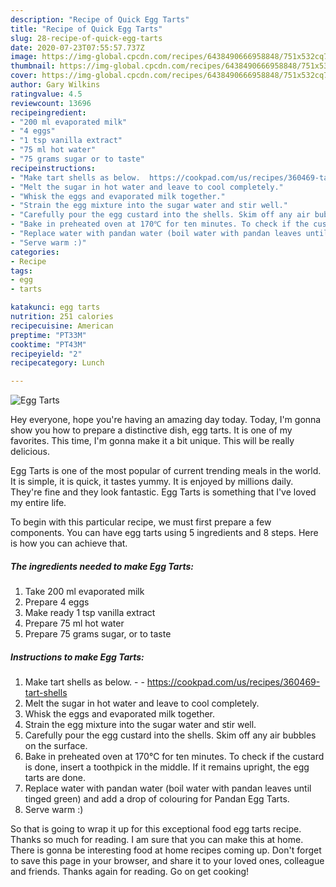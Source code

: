 ```yaml
---
description: "Recipe of Quick Egg Tarts"
title: "Recipe of Quick Egg Tarts"
slug: 28-recipe-of-quick-egg-tarts
date: 2020-07-23T07:55:57.737Z
image: https://img-global.cpcdn.com/recipes/6438490666958848/751x532cq70/egg-tarts-recipe-main-photo.jpg
thumbnail: https://img-global.cpcdn.com/recipes/6438490666958848/751x532cq70/egg-tarts-recipe-main-photo.jpg
cover: https://img-global.cpcdn.com/recipes/6438490666958848/751x532cq70/egg-tarts-recipe-main-photo.jpg
author: Gary Wilkins
ratingvalue: 4.5
reviewcount: 13696
recipeingredient:
- "200 ml evaporated milk"
- "4 eggs"
- "1 tsp vanilla extract"
- "75 ml hot water"
- "75 grams sugar or to taste"
recipeinstructions:
- "Make tart shells as below.  https://cookpad.com/us/recipes/360469-tart-shells"
- "Melt the sugar in hot water and leave to cool completely."
- "Whisk the eggs and evaporated milk together."
- "Strain the egg mixture into the sugar water and stir well."
- "Carefully pour the egg custard into the shells. Skim off any air bubbles on the surface."
- "Bake in preheated oven at 170℃ for ten minutes. To check if the custard is done, insert a toothpick in the middle. If it remains upright, the egg tarts are done."
- "Replace water with pandan water (boil water with pandan leaves until tinged green) and add a drop of colouring for Pandan Egg Tarts."
- "Serve warm :)"
categories:
- Recipe
tags:
- egg
- tarts

katakunci: egg tarts 
nutrition: 251 calories
recipecuisine: American
preptime: "PT33M"
cooktime: "PT43M"
recipeyield: "2"
recipecategory: Lunch

---
```



![Egg Tarts](https://img-global.cpcdn.com/recipes/6438490666958848/751x532cq70/egg-tarts-recipe-main-photo.jpg)

Hey everyone, hope you're having an amazing day today. Today, I'm gonna show you how to prepare a distinctive dish, egg tarts. It is one of my favorites. This time, I'm gonna make it a bit unique. This will be really delicious.

Egg Tarts is one of the most popular of current trending meals in the world. It is simple, it is quick, it tastes yummy. It is enjoyed by millions daily. They're fine and they look fantastic. Egg Tarts is something that I've loved my entire life.




To begin with this particular recipe, we must first prepare a few components. You can have egg tarts using 5 ingredients and 8 steps. Here is how you can achieve that.

<!--inarticleads1-->

##### The ingredients needed to make Egg Tarts:

1. Take 200 ml evaporated milk
1. Prepare 4 eggs
1. Make ready 1 tsp vanilla extract
1. Prepare 75 ml hot water
1. Prepare 75 grams sugar, or to taste




<!--inarticleads2-->

##### Instructions to make Egg Tarts:

1. Make tart shells as below. -  - https://cookpad.com/us/recipes/360469-tart-shells
1. Melt the sugar in hot water and leave to cool completely.
1. Whisk the eggs and evaporated milk together.
1. Strain the egg mixture into the sugar water and stir well.
1. Carefully pour the egg custard into the shells. Skim off any air bubbles on the surface.
1. Bake in preheated oven at 170℃ for ten minutes. To check if the custard is done, insert a toothpick in the middle. If it remains upright, the egg tarts are done.
1. Replace water with pandan water (boil water with pandan leaves until tinged green) and add a drop of colouring for Pandan Egg Tarts.
1. Serve warm :)




So that is going to wrap it up for this exceptional food egg tarts recipe. Thanks so much for reading. I am sure that you can make this at home. There is gonna be interesting food at home recipes coming up. Don't forget to save this page in your browser, and share it to your loved ones, colleague and friends. Thanks again for reading. Go on get cooking!
